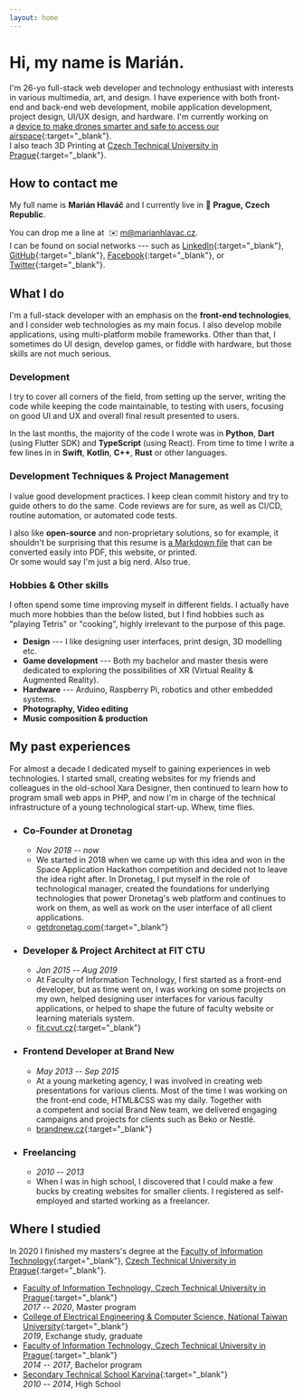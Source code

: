 ```yaml
---
layout: home
---
```


# Hi, my&nbsp;name&nbsp;is&nbsp;Marián.

I'm 26-yo full-stack web developer and technology enthusiast with interests
in&nbsp;various multimedia, art, and&nbsp;design.
I have experience with both front-end and&nbsp;back-end web development, 
mobile application development,
project design, UI/UX design, and&nbsp;hardware.
I'm currently working on a&nbsp;[device to make drones smarter and safe to access our airspace](
https://getdronetag.com){:target="_blank"}.  
I also teach 3D Printing
at&nbsp;[Czech Technical University in Prague](http://fit.cvut.cz){:target="_blank"}.


## How to contact me

My full name is **Marián Hlaváč** and I currently live
in&nbsp;📍 **Prague,&nbsp;Czech Republic**.

You can drop me a&nbsp;line at&nbsp;&nbsp;✉️&nbsp;[m@marianhlavac.cz](mailto:m@marianhlavac.cz).  
I can be found on social networks --- such as
[LinkedIn](http://linkedin.com/in/marian-hlavac){:target="_blank"}, 
[GitHub](http://github.com/marianhlavac){:target="_blank"}, 
[Facebook](http://fb.com/marian.hlavac){:target="_blank"}, 
or [Twitter](http://twitter.com/mmajko){:target="_blank"}.


## What I do

I'm a&nbsp;full-stack developer with an emphasis on the 
**front-end technologies**, and I consider web technologies as my main focus.
I also develop mobile applications, using multi-platform mobile frameworks.
Other than that, I sometimes do UI design, develop games, or fiddle with
hardware, but those skills are not much serious.

### Development
I try to cover all corners of the field, from setting up the server, 
writing the code while keeping the code maintainable, to
testing with users, focusing on good UI and UX and overall final result
presented to users.

In the last months, the majority of the code I wrote was in **Python**, 
**Dart** (using Flutter SDK) and **TypeScript** (using React).
From time to time I write a few lines in
in **Swift**, **Kotlin**, **C++**, **Rust** or other languages.

### Development Techniques & Project Management
I value good development practices. I keep clean commit history and try to guide
others to do the same. Code reviews are for sure, as well as CI/CD,
routine automation, or automated code tests.

I also like **open-source** and non-proprietary solutions, 
so for example, it shouldn't be surprising that this resume is 
[a&nbsp;Markdown file](https://github.com/marianhlavac/marianhlavac-cz/blob/master/index.md)
that can be converted easily into PDF, this website, or printed.  
Or some would say I'm just a&nbsp;big nerd. Also true.

### Hobbies & Other skills
I often spend some time improving myself in different fields. I actually 
have much more hobbies than the below listed, but I find hobbies such as 
"playing Tetris" or "cooking", highly irrelevant to the 
purpose of this page.

- **Design** --- I like designing user interfaces, print design, 
  3D modelling etc.
- **Game development** --- Both my bachelor and master thesis were dedicated to 
  exploring the possibilities of XR (Virtual Reality & Augmented Reality).
- **Hardware** --- Arduino, Raspberry Pi, robotics and other embedded systems.
- **Photography, Video editing**
- **Music composition & production**


## My past experiences

For almost a&nbsp;decade I dedicated myself to gaining experiences in web
technologies. I started small, creating websites for my friends and colleagues
in the old-school Xara Designer, then continued to learn how to program
small web apps in PHP, and now I'm in charge of the technical infrastructure of
a&nbsp;young technological start-up. Whew, time flies.

- ### Co-Founder at **Dronetag**
  - *Nov 2018 -- now*
  - We started in 2018 when we came up with this idea and won
    in the Space Application Hackathon competition and decided not to leave
    the idea right after. In Dronetag, I put myself in the role of
    technological manager, created the foundations for underlying technologies
    that power Dronetag's web platform and continues to work on them, as well
    as work on the user interface of all client applications.
  - [getdronetag.com](https://getdronetag.com){:target="_blank"}

- ### Developer & Project Architect at **FIT CTU**
  - *Jan 2015 -- Aug 2019*
  - At Faculty of Information Technology, I first started as a&nbsp;front-end 
    developer, but as time went on, I was working on some projects on my own, 
    helped designing user interfaces for various faculty applications, or helped
    to shape the future of faculty website or learning materials system.
  - [fit.cvut.cz](http://fit.cvut.cz){:target="_blank"}

- ### Frontend Developer at **Brand New**
  - *May 2013 -- Sep 2015*
  - At a young marketing agency, I was involved in creating web presentations
    for various clients. Most of the time I was working on the front-end code,
    HTML&CSS was my daily. Together with a&nbsp;competent and social 
    Brand New team, we delivered engaging campaigns and projects for clients
    such as Beko or Nestlé.
  - [brandnew.cz](http://brandnew.cz){:target="_blank"}

- ### Freelancing
  - *2010 -- 2013*
  - When I was in high school, I discovered that I could make a&nbsp;few
    bucks by creating websites for smaller clients. I registered as 
    self-employed and started working as a freelancer.

## Where I studied

In 2020 I finished my masters's degree at the
[Faculty of Information Technology](http://fit.cvut.cz){:target="_blank"}, 
[Czech Technical University in Prague](http://cvut.cz){:target="_blank"}.

- [Faculty of Information Technology, Czech Technical University in Prague](http://fit.cvut.cz){:target="_blank"}  
  *2017 -- 2020*,  Master program
- [College of Electrical Engineering & Computer Science, National Taiwan University](http://eecs.ntu.edu.tw){:target="_blank"}  
  *2019*, Exchange study, graduate
- [Faculty of Information Technology, Czech Technical University in Prague](http://fit.cvut.cz){:target="_blank"}  
  *2014 -- 2017*, Bachelor program
- [Secondary Technical School Karvina](http://www.spskarvina.cz/www/){:target="_blank"}  
  *2010 -- 2014*, High School